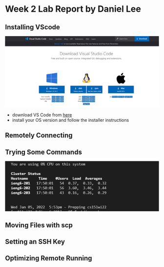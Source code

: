 # Week 2 Lab Report by Daniel Lee

## Installing VScode

![image](vscode.png)

* download VS Code from [here](https://code.visualstudio.com/download)
* install your OS version and follow the installer instructions

## Remotely Connecting



## Trying Some Commands

![image](cse15l-server.png)

## Moving Files with scp

## Setting an SSH Key

## Optimizing Remote Running

